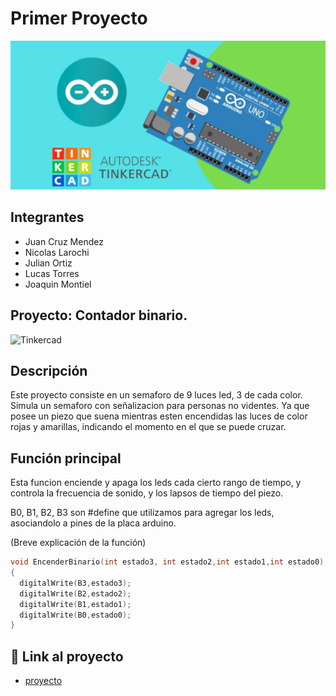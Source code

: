 # Primer Proyecto
![Tinkercad](./img/ArduinoTinkercad.jpg)


## Integrantes 
- Juan Cruz Mendez
- Nicolas Larochi
- Julian Ortiz 
- Lucas Torres
- Joaquin Montiel


## Proyecto: Contador binario.
![Tinkercad](./img/ContadorBinario.jpg)


## Descripción
Este proyecto consiste en un semaforo de 9 luces led, 3 de cada color. Simula un semaforo
con señalizacion para personas no videntes. Ya que posee un piezo que suena mientras esten
encendidas las luces de color rojas y amarillas, indicando el momento en el que se puede 
cruzar.

## Función principal
Esta funcion enciende y apaga los leds cada cierto rango de tiempo, y controla la frecuencia
de sonido, y los lapsos de tiempo del piezo.

B0, B1, B2, B3 son #define que utilizamos para agregar los leds, asociandolo a pines de la placa arduino.

(Breve explicación de la función)

~~~ C (lenguaje en el que esta escrito)
void EncenderBinario(int estado3, int estado2,int estado1,int estado0)
{
  digitalWrite(B3,estado3);
  digitalWrite(B2,estado2);
  digitalWrite(B1,estado1);
  digitalWrite(B0,estado0);
}
~~~

## :robot: Link al proyecto
- [proyecto](https://www.tinkercad.com/things/bGMXosfeWJt-1g-dojo-uno-larrochi-nicolas-gaston/editel?sharecode=263m2zKwATqCoa8Coq27JEYd2aZZqxgr7D1R8_IoB30)
